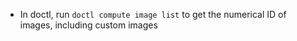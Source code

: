 - In doctl, run `doctl compute image list` to get the numerical ID of images, including custom images 